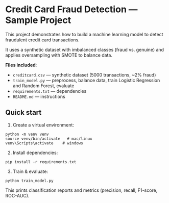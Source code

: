 # Credit Card Fraud Detection — Sample Project

This project demonstrates how to build a machine learning model to detect fraudulent credit card transactions.

It uses a synthetic dataset with imbalanced classes (fraud vs. genuine) and applies oversampling with SMOTE to balance data.

**Files included**:
- `creditcard.csv` — synthetic dataset (5000 transactions, ~2% fraud)
- `train_model.py` — preprocess, balance data, train Logistic Regression and Random Forest, evaluate
- `requirements.txt` — dependencies
- `README.md` — instructions

## Quick start

1. Create a virtual environment:
```
python -m venv venv
source venv/bin/activate   # mac/linux
venv\Scripts\activate    # windows
```

2. Install dependencies:
```
pip install -r requirements.txt
```

3. Train & evaluate:
```
python train_model.py
```

This prints classification reports and metrics (precision, recall, F1-score, ROC-AUC).